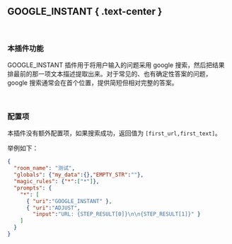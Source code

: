 GOOGLE_INSTANT { .text-center }
---------------

&nbsp;

### 本插件功能

GOOGLE_INSTANT 插件用于将用户输入的问题采用 google 搜索，然后把结果排最前的那一项文本描述提取出来。对于常见的、也有确定性答案的问题，google 搜索通常会在首个位置，提供简短但相对完整的答案。

&nbsp;

### 配置项

本插件没有额外配置项，如果搜索成功，返回值为 `[first_url,first_text]`。

举例如下：

``` json
{
  "room_name": "测试",
  "globals": {"my_data":{},"EMPTY_STR":""},
  "magic_rules": {"*":["*"]},
  "prompts": {
    "*": [
      { "uri":"GOOGLE_INSTANT" },
      { "uri":"ADJUST",
        "input":"URL: {STEP_RESULT[0]}\n\n{STEP_RESULT[1]}" }
    ]
  }
}
```
